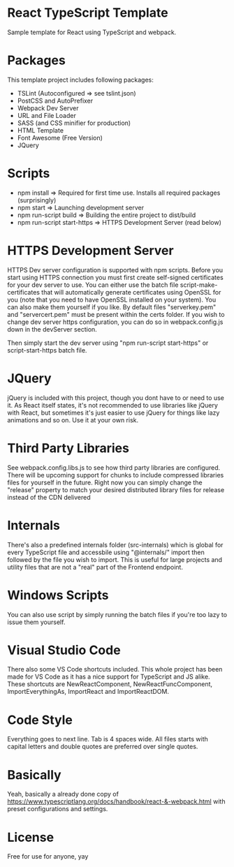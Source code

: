 # React TypeScript Template
Sample template for React using TypeScript and webpack.

# Packages
This template project includes following packages:
- TSLint (Autoconfigured => see tslint.json)
- PostCSS and AutoPrefixer
- Webpack Dev Server
- URL and File Loader
- SASS (and CSS minifier for production)
- HTML Template
- Font Awesome (Free Version)
- JQuery

# Scripts
- npm install => Required for first time use. Installs all required packages (surprisingly)
- npm start => Launching development server
- npm run-script build => Building the entire project to dist/build
- npm run-script start-https => HTTPS Development Server (read below)

# HTTPS Development Server
HTTPS Dev server configuration is supported with npm scripts. Before you start using HTTPS connection you must first create self-signed certificates for your dev server to use. You can either use the batch file script-make-certificates that will automatically generate certificates using OpenSSL for you (note that you need to have OpenSSL installed on your system).
You can also make them yourself if you like. By default files "serverkey.pem" and "servercert.pem" must be present within the certs folder. If you wish to change dev server https configuration, you can do so in webpack.config.js down in the devServer section.

Then simply start the dev server using "npm run-script start-https" or script-start-https batch file.

# JQuery
jQuery is included with this project, though you dont have to or need to use it. As React itself states, it's not recommended to use libraries like jQuery with React, but sometimes it's just easier to use jQuery for things like lazy animations and so on. Use it at your own risk. 

# Third Party Libraries
See webpack.config.libs.js to see how third party libraries are configured. There will be upcoming support for chunks to include compressed libraries files for yourself in the future. Right now you can simply change the "release" property to match your desired distributed library files for release instead of the CDN delivered  

# Internals
There's also a predefined internals folder (src-internals) which is global for every TypeScript file and accessbile using "@internals/" import then followed by the file you wish to import. This is useful for large projects and utility files that are not a "real" part of the Frontend endpoint.

# Windows Scripts
You can also use script by simply running the batch files if you're too lazy to issue them yourself.

# Visual Studio Code
There also some VS Code shortcuts included. This whole project has been made for VS Code as it has a nice support for TypeScript and JS alike. These shortcuts are NewReactComponent, NewReactFuncComponent, ImportEverythingAs, ImportReact and ImportReactDOM.

# Code Style
Everything goes to next line. Tab is 4 spaces wide. All files starts with capital letters and double quotes are preferred over single quotes.

# Basically
Yeah, basically a already done copy of https://www.typescriptlang.org/docs/handbook/react-&-webpack.html with preset configurations and settings.

# License
Free for use for anyone, yay